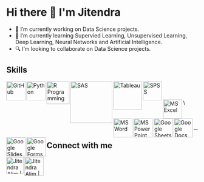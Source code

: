 # Hi there 👋 I'm Jitendra

- 🔭 I’m currently working on Data Science projects.
- 🌱 I’m currently learning Supervied Learning, Unsupervised Learning, Deep Learning, Neural Networks and Artificial Intelligence.
- 🔍 I’m looking to collaborate on Data Science projects.

## Skills
[<img align="left" alt="GitHub" width="50px" src="https://www.flaticon.com/svg/static/icons/svg/2111/2111432.svg" />][GitHub]
[<img align="left" alt="Python" width="50px" src="https://lh3.googleusercontent.com/proxy/VyjAVUTf14-fkA2woElntj2xlP7Bvcbwww8eKWGJGsS_n3Pc3vWVVjlyZeMP9I1sKowuVk6jNLUJgSKj_Is6qwDo00qheHj7eD-bzdrpQWjewkwCmXU" />][Python]
[<img align="left" alt="R Programming" width="60px" src="https://upload.wikimedia.org/wikipedia/commons/thumb/1/1b/R_logo.svg/1280px-R_logo.svg.png" />][R]
[<img align="left" alt="SAS" width="110px" src="https://cdn.freebiesupply.com/logos/large/2x/sas-6-logo-png-transparent.png" />][SAS]
[<img align="left" alt="Tableau" width="75px" src="https://img.pngio.com/tableau-software-logo-e1502871850906-archetype-consulting-tableau-software-png-400_232.png" />][Tableau]
[<img align="left" alt="SPSS" width="50px" src="https://logodix.com/logo/1598546.png" />][SPSS]

<br />
<br />


[<img align="left" alt="MS Excel" width="50px" src="https://upload.wikimedia.org/wikipedia/commons/thumb/7/7f/Microsoft_Office_Excel_%282018%E2%80%93present%29.svg/69px-Microsoft_Office_Excel_%282018%E2%80%93present%29.svg.png" />][MS Excel]
[<img align="left" alt="MS Word" width="50px" src="https://upload.wikimedia.org/wikipedia/commons/thumb/7/76/Microsoft_Office_Word_%282018%E2%80%93present%29.svg/69px-Microsoft_Office_Word_%282018%E2%80%93present%29.svg.png" />][MS Word]
[<img align="left" alt="MS PowerPoint" width="50px" src="https://upload.wikimedia.org/wikipedia/commons/thumb/2/2e/Microsoft_Office_PowerPoint_%282018%E2%80%93present%29.svg/69px-Microsoft_Office_PowerPoint_%282018%E2%80%93present%29.svg.png" />][MS PowerPoint]
[<img align="left" alt="Google Sheets" width="50px" src="https://www.flaticon.com/svg/static/icons/svg/2991/2991114.svg" />][Google Sheets]
[<img align="left" alt="Google Docs" width="50px" src="https://www.flaticon.com/svg/static/icons/svg/2991/2991108.svg" />][Google Docs]
[<img align="left" alt="Google Slides" width="50px" src="https://www.flaticon.com/svg/static/icons/svg/2991/2991117.svg" />][Google Slides]
[<img align="left" alt="Google Forms" width="50px" src="https://www.flaticon.com/svg/static/icons/svg/2991/2991110.svg" />][Google Forms]\

<br />  
<br />  

***
## Connect with me
[<img align="left" alt="Jitendra Alim | LinkedIn" width="45px" src="https://www.flaticon.com/svg/static/icons/svg/1409/1409945.svg" />][LinkedIn]
[<img aligh="left" alt="Jitendra Alim | Mail" width="50px" src="https://www.flaticon.com/svg/static/icons/svg/732/732200.svg" />][GMail]

[LinkedIn]: https://linkedin.com/in/jitendra-alim
[GMail]: mailto:jitendrabalim@gmail.com
[GitHub]: https://github.com/JitendraAlim
[Python]: https://www.python.org
[R]: https://cran.r-project.org
[SAS]: https://www.sas.com
[Tableau]: https://www.tableau.com
[SPSS]: https://www.ibm.com/in-en/analytics/spss-statistics-software
[MS Excel]: https://www.office.com
[MS Word]: https://www.office.com
[MS PowerPoint]: https://www.office.com

[Google Sheets]: https://www.google.com/sheets/about
[Google Docs]: https://www.google.com/docs/about
[Google Slides]: https://www.google.com/slides/about
[Google Forms]: https://www.google.com/forms/about
